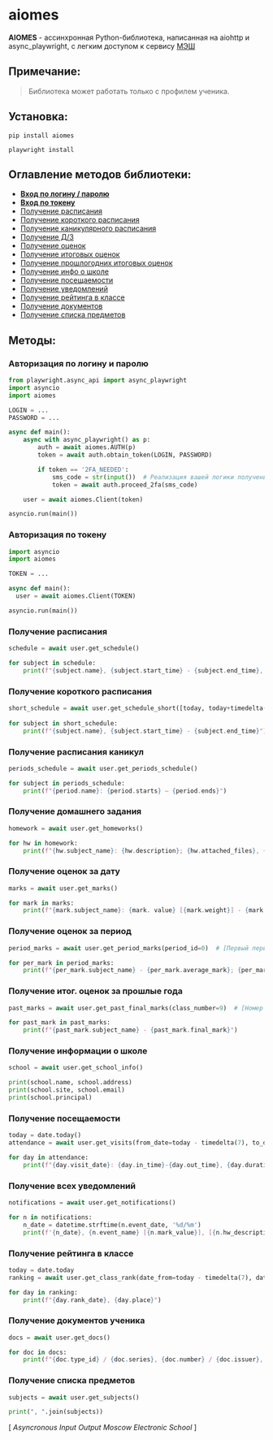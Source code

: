# aiomes
  
**AIOMES**  - ассинхронная Python-библиотека, написанная на aiohttp и async_playwright, с легким доступом к сервису [МЭШ](https://school.mos.ru)

## Примечание:
> Библиотека может работать только с профилем ученика.   


## Установка:
```
pip install aiomes
```
```
playwright install
```

## Оглавление методов библиотеки:
- **[Вход по логину / паролю](#авторизация-по-логину-и-паролю)**
- **[Вход по токену](#авторизация-по-токену)**
- [Получение расписания](#получение-расписания)
- [Получение короткого расписания](#получение-короткого-расписания)
- [Получение каникулярного расписания](#получение-расписания-каникул)
- [Получение Д/З](#получение-домашнего-задания)
- [Получение оценок](#получение-оценок-за-дату)
- [Получение итоговых оценок](#получение-оценок-за-период)
- [Получение прошлогодних итоговых оценок](#получение-итог-оценок-за-прошлые-года)
- [Получение инфо о школе](#получение-информации-о-школе)
- [Получение посещаемости](#получение-посещаемости)
- [Получение уведомлений](#получение-всех-уведомлений)
- [Получение рейтинга в классе](#получение-рейтинга-в-классе)
- [Получение документов](#получение-документов-ученика)
- [Получение списка предметов](#получение-списка-предметов)

## Методы:
### Авторизация по логину и паролю
```python
from playwright.async_api import async_playwright
import asyncio
import aiomes

LOGIN = ...
PASSWORD = ...

async def main():
    async with async_playwright() as p:
        auth = await aiomes.AUTH(p)
        token = await auth.obtain_token(LOGIN, PASSWORD)

        if token == '2FA_NEEDED':
            sms_code = str(input())  # Реализация вашей логики получения 2FA-кода
            token = await auth.proceed_2fa(sms_code)

    user = await aiomes.Client(token)

asyncio.run(main())
```
### Авторизация по токену
```python
import asyncio
import aiomes

TOKEN = ...

async def main():
  user = await aiomes.Client(TOKEN)

asyncio.run(main())
```  
### Получение расписания
```python
schedule = await user.get_schedule()

for subject in schedule:
    print(f"{subject.name}, {subject.start_time} - {subject.end_time}, к. {subject.room_number}; {subject.marks}")
```
### Получение короткого расписания
```python
short_schedule = await user.get_schedule_short([today, today+timedelta(1), ...])
    
for subject in short_schedule:
    print(f"{subject.name}, {subject.start_time} - {subject.end_time}")
```
### Получение расписания каникул
```python
periods_schedule = await user.get_periods_schedule()

for subject in periods_schedule:
    print(f"{period.name}: {period.starts} — {period.ends}")
```
### Получение домашнего задания
```python
homework = await user.get_homeworks()

for hw in homework:
    print(f"{hw.subject_name}: {hw.description}; {hw.attached_files}, {hw.attached_tests}")
```
### Получение оценок за дату
```python
marks = await user.get_marks()

for mark in marks:
    print(f"{mark.subject_name}: {mark. value} [{mark.weight}] - {mark.reason}")
```
### Получение оценок за период
```python
period_marks = await user.get_period_marks(period_id=0)  # [Первый период]

for per_mark in period_marks:
    print(f"{per_mark.subject_name} - {per_mark.average_mark}; {per_mark.marks}")
```
### Получение итог. оценок за прошлые года
```python
past_marks = await user.get_past_final_marks(class_number=9)  # [Номер класса]

for past_mark in past_marks:
    print(f"{past_mark.subject_name} - {past_mark.final_mark}")
```
### Получение информации о школе
```python
school = await user.get_school_info()

print(school.name, school.address)
print(school.site, school.email)
print(school.principal)
```
### Получение посещаемости
```python
today = date.today()
attendance = await user.get_visits(from_date=today - timedelta(7), to_date=today)

for day in attendance:
    print(f"{day.visit_date}: {day.in_time}-{day.out_time}, {day.duration}")
```
### Получение всех уведомлений
```python
notifications = await user.get_notifications()

for n in notifications:
    n_date = datetime.strftime(n.event_date, '%d/%m')
    print(f'{n_date}, {n.event_name} [{n.mark_value}], [{n.hw_description}]')
```
### Получение рейтинга в классе
```python
today = date.today
ranking = await user.get_class_rank(date_from=today - timedelta(7), date_to=today)

for day in ranking:
    print(f"{day.rank_date}, {day.place}")
```
### Получение документов ученика
```python
docs = await user.get_docs()

for doc in docs:
    print(f"{doc.type_id} / {doc.series}, {doc.number} / {doc.issuer}, {doc.issue_date}")
```
### Получение списка предметов
```python
subjects = await user.get_subjects()

print(", ".join(subjects))
```

[ *Asyncronous Input Output Moscow Electronic School* ]